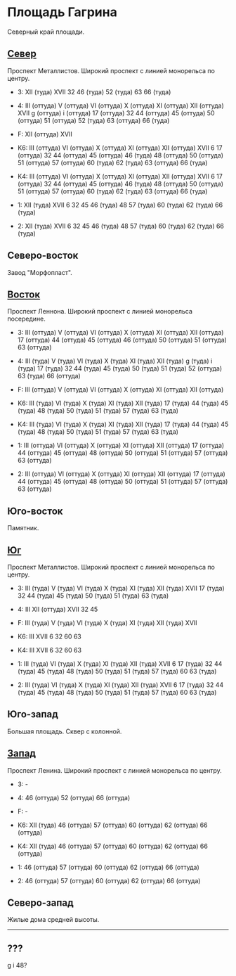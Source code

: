 # Площадь Гагрина

Северный край площади.

## [Север](./500085.md)

Проспект Металлистов.
Широкий проспект с линией монорельса по центру.

* 3:    XII (туда)      XVII
        32  46 (туда)   52 (туда)       63      66 (туда)
* 4:    III (оттуда)    V (оттуда)      VI (оттуда)     X (оттуда)      XI (оттуда)
        XII (оттуда)    XVII            g (оттуда)      i (оттуда)
        17 (оттуда)     32      44 (оттуда)     45 (оттуда)     50 (оттуда)
        51 (оттуда)     52 (туда)       63 (оттуда)     66 (туда)
* F:    XII (оттуда)    XVII

* K6:   III (оттуда)    VI (оттуда) X (оттуда)  XI (оттуда) XII (оттуда)    XVII
        6   17 (оттуда) 32  44 (оттуда) 45 (оттуда)
        46 (туда)   48 (оттуда) 50 (оттуда) 51 (оттуда) 57 (оттуда)
        60 (туда)   62 (туда)   63 (оттуда) 66 (туда)
* K4:   III (оттуда)    VI (оттуда) X (оттуда)  XI (оттуда) XII (оттуда)    XVII
        6   17 (оттуда) 32  44 (оттуда) 45 (оттуда)
        46 (туда)   48 (оттуда) 50 (оттуда) 51 (оттуда) 57 (оттуда)
        60 (туда)   62 (туда)   63 (оттуда) 66 (туда)
* 1:    XII (туда)      XVII
        6   32  45  46 (туда)   48  57 (туда)   60 (туда)   62 (туда)       66 (туда)
* 2:    XII (туда)      XVII
        6   32  45  46 (туда)   48  57 (туда)   60 (туда)   62 (туда)       66 (туда)

## Северо-восток

Завод "Морфопласт".

## [Восток](./510090.md)

Проспект Леннона.
Широкий проспект с линией монорельса посередине.

* 3:    III (оттуда)    V (оттуда)      VI (оттуда)     X (оттуда)      XI (оттуда)
        XII (оттуда)
        17 (оттуда)     44 (оттуда)     45 (оттуда)     46 (оттуда)     50 (оттуда)
        51 (оттуда)     63 (оттуда)
* 4:    III (туда)      V (туда)        VI (туда)       X (туда)        XI (туда)
        XII (туда)      g (туда)        i (туда)
        17 (туда)       32      44 (туда)       45 (туда)       50 (туда)
        51 (туда)       52 (оттуда)     63 (туда)       66 (оттуда)
* F:    III (оттуда)    V (оттуда)      VI (оттуда)     X (оттуда)
        XI (оттуда)     XII (оттуда)

* K6:   III (туда)  VI (туда)   X (туда)    XI (туда)   XII (туда)
        17 (туда)   44 (туда)   45 (туда)   48 (туда)   50 (туда)   51 (туда)   57 (туда)   63 (туда)
* K4:   III (туда)  VI (туда)   X (туда)    XI (туда)   XII (туда)
        17 (туда)   44 (туда)   45 (туда)   48 (туда)   50 (туда)   51 (туда)   57 (туда)   63 (туда)
* 1:    III (оттуда)    VI (оттуда) X (оттуда)  XI (оттуда) XII (оттуда)
        17 (оттуда) 44 (оттуда) 45 (оттуда) 48 (оттуда) 50 (оттуда) 51 (оттуда) 57 (оттуда) 63 (оттуда)
* 2:    III (оттуда)    VI (оттуда) X (оттуда)  XI (оттуда) XII (оттуда)
        17 (оттуда) 44 (оттуда) 45 (оттуда) 48 (оттуда) 50 (оттуда) 51 (оттуда) 57 (оттуда) 63 (оттуда)

## Юго-восток

Памятник.

## [Юг](./500100.md)

Проспект Металлистов.
Широкий проспект с линией монорельса по центру.

* 3:    III (туда)      V (туда)        VI (туда)       X (туда)        XI (туда)
        XII (туда)      XVII
        17 (туда)       32      44 (туда)       45 (туда)       50 (туда)
        51 (туда)       63 (туда)
* 4:    III     XII (оттуда)    XVII
        32      45
* F:    III (туда)      V (туда)        VI (туда)       X (туда)
        XI (туда)       XII (туда)      XVII

* K6:   III XVII
        6   32  60  63
* K4:   III XVII
        6   32  60  63
* 1:    III (туда)  VI (туда)   X (туда)    XI (туда)   XII (туда)  XVII
        6   17 (туда)   32  44 (туда)   45 (туда)   48 (туда)   50 (туда)   51 (туда)   57 (туда)   60  63 (туда)
* 2:    III (туда)  VI (туда)   X (туда)    XI (туда)   XII (туда)  XVII
        6   17 (туда)   32  44 (туда)   45 (туда)   48 (туда)   50 (туда)   51 (туда)   57 (туда)   60  63 (туда)

## Юго-запад

Большая площадь.
Сквер с колонной.

## [Запад](./490090.md)

Проспект Ленина.
Широкий проспект с линией монорельса по центру.

* 3:    -
* 4:    46 (оттуда)     52 (оттуда)     66 (оттуда)
* F:    -

* K6:   XII (туда)
        46 (оттуда) 57 (оттуда) 60 (оттуда) 62 (оттуда) 66 (оттуда)
* K4:   XII (туда)
        46 (оттуда) 57 (оттуда) 60 (оттуда) 62 (оттуда) 66 (оттуда)
* 1:    46 (оттуда) 57 (оттуда) 60 (оттуда) 62 (оттуда) 66 (оттуда)
* 2:    46 (оттуда) 57 (оттуда) 60 (оттуда) 62 (оттуда) 66 (оттуда)

## Северо-запад

Жилые дома средней высоты.

----

## ???

g   i
48?
